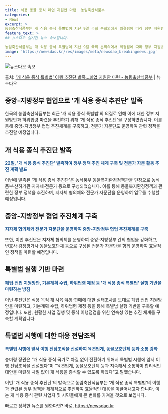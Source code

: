 ```yaml
---
title: 식용 동물 종식 폐업 지원안 마련  농림축산식품부
categories:
- News
excerpt: >
농림축산식품부는 개 식용 종식 특별법이 지난 9일 국회 본회의에서 의결됨에 따라 정부 지원방안과 하위법령 마…
feature_text: >
## 뉴스다오 실시간 뉴스 속보입니다.

농림축산식품부는 개 식용 종식 특별법이 지난 9일 국회 본회의에서 의결됨에 따라 정부 지원방안과 하위법령 마…
image: 'https://newsdao.kr/res/images/meta/newsdao_breakingnews.jpg'
---
```


![뉴스다오 속보](https://newsdao.kr/res/images/meta/newsdao_breakingnews.jpg)

<p>출처: <a href="https://newsdao.kr/3048" rel="dofollow">‘개 식용 종식 특별법’ 이행 추진단 발족…폐업 지원안 마련 - 농림축산식품부</a> | 뉴스다오</p>

<h2>중앙-지방정부 협업으로 '개 식용 종식 추진단' 발족</h2>
<p data-ke-size="size16"></p>

한국의 농림축산식품부는 최근 '개 식용 종식 특별법'의 의결로 인해 이에 대한 정부 지원방안과 하위법령 마련을 추진하기 위해 '개 식용 종식 추진단'을 구성하였습니다. 이를 통해 중앙-지방정부 협업 추진체계를 구축하고, 전문가 자문단도 운영하여 관련 정책을 추진할 예정입니다.

<h2>개 식용 종식 추진단 발족</h2>
<p><b><span style="color: #1a5490;">22일, '개 식용 종식 추진단' 발족하여 정부 정책 추진 체계 구축 및 전문가 자문 활동 추진 계획 발표</span></b></p>
이번에 발족된 '개 식용 종식 추진단'은 농식품부 동물복지환경정책관을 단장으로 농식품부·산하기관·지자체·전문가 등으로 구성되었습니다. 이를 통해 동물복지환경정책과 관련한 정부 정책을 추진하며, 지자체 협의체와 전문가 자문단을 운영하여 업무를 수행할 예정입니다.

<h2>중앙-지방정부 협업 추진체계 구축</h2>
<p><b><span style="color: #1a5490;">지자체 협의체와 전문가 자문단을 운영하여 중앙-지방정부 협업 추진체계를 구축</span></b></p>
또한, 이번 추진단은 지자체 협의체를 운영하여 중앙-지방정부 간의 협업을 강화하고, 변호사·감정평가사·동물보호단체 등으로 구성된 전문가 자문단을 함께 운영하여 효율적인 정책을 마련할 예정입니다.

<h2>특별법 실행 기반 마련</h2>
<p><b><span style="color: #1a5490;">폐업·전업 지원방안, 기본계획 수립, 하위법령 제정 등 '개 식용 종식 특별법' 실행 기반을 마련하는 방침</span></b></p>
이번 추진단은 식용 목적 개 사육·유통·판매에 대한 실태조사를 토대로 폐업·전업 지원방안을 마련하고, 기본계획 수립, 하위법령 제정 등을 통해 특별법 실행 기반을 구축할 예정입니다. 또한, 원활한 사업 집행 및 종식 이행점검을 위한 연속성 있는 추진 체계를 구축할 계획입니다.

<h2>특별법 시행에 대한 대응 전담조직</h2>
<p><b><span style="color: #1a5490;">특별법 시행에 앞서 이행 전담조직을 신설하여 육견업계, 동물보호단체 등과 소통 강화</span></b></p>
송미령 장관은 “개 식용 종식 국가로 차질 없이 전환하기 위해서 특별법 시행에 앞서 이행 전담조직을 신설했다”며 “육견업계, 동물보호단체 등과 지속해서 소통하며 합리적인 대안을 마련해 차질 없이 개 식용을 종식할 수 있도록 하겠다”고 말했습니다.
 
이번 '개 식용 종식 추진단'의 발족으로 농림축산식품부는 ‘개 식용 종식 특별법’의 이행과 관련된 정부 정책을 체계적으로 추진하여 효율적인 대응을 이끌어내고자 합니다. 이는 개 식용 종식 관련 사업자 및 시민들에게 큰 변화를 가져올 것으로 보입니다. 

빠르고 정확한 뉴스를 원한다면? 바로, <a href="https://newsdao.kr" rel="dofollow">https://newsdao.kr</a>


    
